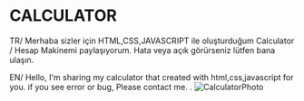 # CALCULATOR

TR/ Merhaba sizler için HTML,CSS,JAVASCRIPT ile oluşturduğum Calculator / Hesap Makinemi paylaşıyorum. Hata veya açık görürseniz lütfen bana ulaşın.

EN/ Hello, I'm sharing my calculator that created with html,css,javascript for you. if you see error or bug, Please contact me.
.
![CalculatorPhoto](https://github.com/HamzaDogann/TODO-LIST-PROJECT/assets/93007915/c00c5e23-fa75-4f06-a6b5-03eba9b473be) 
